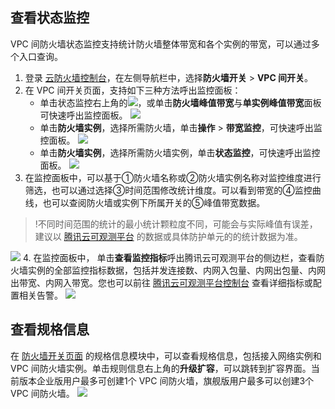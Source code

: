 
## 查看状态监控

VPC 间防火墙状态监控支持统计防火墙整体带宽和各个实例的带宽，可以通过多个入口查询。
1. 登录 [云防火墙控制台](https://console.cloud.tencent.com/cfw/switch/vpc)，在左侧导航栏中，选择**防火墙开关** > **VPC 间开关**。
2. 在 VPC 间开关页面，支持如下三种方法呼出监控面板：
    - 单击状态监控右上角的![](https://qcloudimg.tencent-cloud.cn/raw/02c031118cb0fdc6af321639d5ade74d.jpg)，或单击**防火墙峰值带宽**与**单实例峰值带宽**面板可快速呼出监控面板。
![](https://qcloudimg.tencent-cloud.cn/raw/62a623635c19913fac7db3929a57445d.jpg)
    - 单击**防火墙实例**，选择所需防火墙，单击**操作** > **带宽监控**，可快速呼出监控面板。
  ![](https://qcloudimg.tencent-cloud.cn/raw/da8c6617aa6864b760c1d39e0d173152.jpg)
    - 单击**防火墙实例**，选择所需防火墙实例，单击**状态监控**，可快速呼出监控面板。
![](https://qcloudimg.tencent-cloud.cn/raw/32047bc17b110b576aa8e4663a91aa82.jpg)
3. 在监控面板中，可以基于①防火墙名称或②防火墙实例名称对监控维度进行筛选，也可以通过选择③时间范围修改统计维度。可以看到带宽的④监控曲线，也可以查阅防火墙或实例下所属开关的⑤峰值带宽数据。
>!不同时间范围的统计的最小统计颗粒度不同，可能会与实际峰值有误差，建议以 [腾讯云可观测平台](https://cloud.tencent.com/document/product/248) 的数据或具体防护单元的的统计数据为准。
>
![](https://qcloudimg.tencent-cloud.cn/raw/34a05927abcb4996844b365a8614d97c.jpg)
4. 在监控面板中， 单击**查看监控指标**呼出腾讯云可观测平台的侧边栏，查看防火墙实例的全部监控指标数据，包括并发连接数、内网入包量、内网出包量、内网出带宽、内网入带宽。您也可以前往 [腾讯云可观测平台控制台](https://console.cloud.tencent.com/monitor) 查看详细指标或配置相关告警。
![](https://qcloudimg.tencent-cloud.cn/raw/bae436bb10b9fef754f69f8470adafb1.jpg)

## 查看规格信息
在 [防火墙开关页面](https://console.cloud.tencent.com/cfw/switch/vpc/vpc?tab=switch) 的规格信息模块中，可以查看规格信息，包括接入网络实例和 VPC 间防火墙实例。单击规则信息右上角的**升级扩容**，可以跳转到扩容界面。当前版本企业版用户最多可创建1个 VPC 间防火墙，旗舰版用户最多可以创建3个 VPC 间防火墙。
![](https://qcloudimg.tencent-cloud.cn/raw/061da6dc4df9faad178ec642c77e0f67.jpg)
